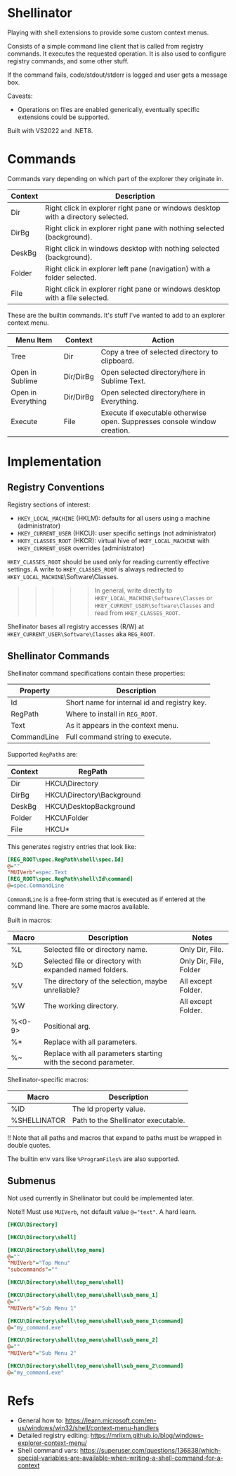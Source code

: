 
# Shellinator
Playing with shell extensions to provide some custom context menus.

Consists of a simple command line client that is called from registry commands. It executes the requested operation.
It is also used to configure registry commands, and some other stuff.

If the command fails, code/stdout/stderr is logged and user gets a message box.

Caveats:
- Operations on files are enabled generically, eventually specific extensions could be supported.

Built with VS2022 and .NET8.

# Commands

Commands vary depending on which part of the explorer they originate in.

| Context   | Description |
| -------   | ----------- |
| Dir       | Right click in explorer right pane or windows desktop with a directory selected.|
| DirBg     | Right click in explorer right pane with nothing selected (background).|
| DeskBg    | Right click in windows desktop with nothing selected (background).|
| Folder    | Right click in explorer left pane (navigation) with a folder selected.|
| File      | Right click in explorer right pane or windows desktop with a file selected.|


These are the builtin commands. It's stuff I've wanted to add to an explorer context menu.

| Menu Item          | Context   | Action |
| ---------          | ------    | ------ |
| Tree               | Dir       | Copy a tree of selected directory to clipboard. |
| Open in Sublime    | Dir/DirBg | Open selected directory/here in Sublime Text. |
| Open in Everything | Dir/DirBg | Open selected directory/here in Everything. |
| Execute            | File      | Execute if executable otherwise open. Suppresses console window creation. |


# Implementation

## Registry Conventions

Registry sections of interest:
- `HKEY_LOCAL_MACHINE` (HKLM): defaults for all users using a machine (administrator)
- `HKEY_CURRENT_USER` (HKCU): user specific settings (not administrator)
- `HKEY_CLASSES_ROOT` (HKCR): virtual hive of `HKEY_LOCAL_MACHINE` with `HKEY_CURRENT_USER` overrides (administrator)

`HKEY_CLASSES_ROOT` should be used only for reading currently effective settings. A write to `HKEY_CLASSES_ROOT` is
always redirected to `HKEY_LOCAL_MACHINE`\Software\Classes. 

>>>>> In general, write directly to `HKEY_LOCAL_MACHINE\Software\Classes` or `HKEY_CURRENT_USER\Software\Classes` and read from `HKEY_CLASSES_ROOT`.

Shellinator bases all registry accesses (R/W) at `HKEY_CURRENT_USER\Software\Classes` aka `REG_ROOT`.


## Shellinator Commands

Shellinator command specifications contain these properties:

| Property      | Description |
| --------      | ----------- |
| Id            | Short name for internal id and registry key.|
| RegPath       | Where to install in `REG_ROOT`.|
| Text          | As it appears in the context menu.|
| CommandLine   | Full command string to execute.|


Supported `RegPath`s are:

| Context   | RegPath               |
| -------   | -------               |
| Dir       | HKCU\Directory             |
| DirBg     | HKCU\Directory\Background  |
| DeskBg    | HKCU\DesktopBackground     |
| Folder    | HKCU\Folder                |
| File      | HKCU\*                     |


This generates registry entries that look like:
```ini
[REG_ROOT\spec.RegPath\shell\spec.Id]
@=""
"MUIVerb"=spec.Text
[REG_ROOT\spec.RegPath\shell\Id\command]
@=spec.CommandLine
```

`CommandLine` is a free-form string that is executed as if entered at the command line.
There are some macros available.

Built in macros:

| Macro     | Description | Notes |
| ----      | ----------- | ----- |
| %L        | Selected file or directory name. | Only Dir, File. | 
| %D        | Selected file or directory with expanded named folders. | Only Dir, File, Folder |
| %V        | The directory of the selection, maybe unreliable? | All except Folder. | 
| %W        | The working directory. | All except Folder. |
| %<0-9>    | Positional arg. |  |
| %*        | Replace with all parameters. |  |
| %~        | Replace with all parameters starting with the second parameter. |  |


Shellinator-specific macros:

| Macro     | Description |
| ----      | ----------- |
| %ID       | The Id property value. |
| %SHELLINATOR   | Path to the Shellinator executable. |

!! Note that all paths and macros that expand to paths must be wrapped in double quotes.

The builtin env vars like `%ProgramFiles%` are also supported.

## Submenus

Not used currently in Shellinator but could be implemented later.

Note!! Must use `MUIVerb`, not default value `@="text"`. A hard learn.

```ini
[HKCU\Directory]

[HKCU\Directory\shell]

[HKCU\Directory\shell\top_menu]
@=""
"MUIVerb"="Top Menu"
"subcommands"=""

[HKCU\Directory\shell\top_menu\shell]

[HKCU\Directory\shell\top_menu\shell\sub_menu_1]
@=""
"MUIVerb"="Sub Menu 1"

[HKCU\Directory\shell\top_menu\shell\sub_menu_1\command]
@="my_command.exe"

[HKCU\Directory\shell\top_menu\shell\sub_menu_2]
@=""
"MUIVerb"="Sub Menu 2"

[HKCU\Directory\shell\top_menu\shell\sub_menu_2\command]
@="my_command.exe"
```

# Refs

- General how to: https://learn.microsoft.com/en-us/windows/win32/shell/context-menu-handlers
- Detailed registry editing: https://mrlixm.github.io/blog/windows-explorer-context-menu/
- Shell command vars: https://superuser.com/questions/136838/which-special-variables-are-available-when-writing-a-shell-command-for-a-context
